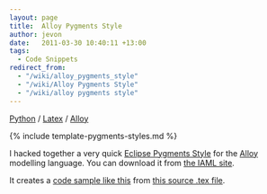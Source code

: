 ```yaml
---
layout: page
title:  Alloy Pygments Style
author: jevon
date:   2011-03-30 10:40:11 +13:00
tags:
  - Code Snippets
redirect_from:
  - "/wiki/alloy_pygments_style"
  - "/wiki/Alloy Pygments Style"
  - "/wiki/alloy pygments style"
---
```


[Python](Python.md) / [Latex](Latex.md) / [Alloy](alloy.md)

{% include template-pygments-styles.md %}

I hacked together a very quick [Eclipse Pygments Style](Eclipse_Pygments_Style.md) for the [Alloy](alloy.md) modelling language. You can download it from <a href="http://code.google.com/p/iaml/source/browse/trunk/org.openiaml.docs.tools/latex/pygments-alloy/">the IAML site</a>.

It creates a <a href="http://iaml.googlecode.com/svn/trunk/org.openiaml.docs.tools/latex/pygments-alloy/code-sample-alloy.pdf">code sample like this</a> from <a href="http://code.google.com/p/iaml/source/browse/trunk/org.openiaml.docs.tools/latex/pygments-alloy/code-sample.tex">this source .tex file</a>.
